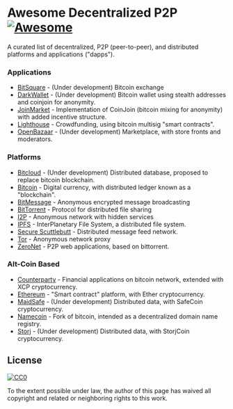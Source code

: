 # Awesome Decentralized P2P [![Awesome](https://cdn.rawgit.com/sindresorhus/awesome/d7305f38d29fed78fa85652e3a63e154dd8e8829/media/badge.svg)](https://github.com/sindresorhus/awesome)

A curated list of decentralized, P2P (peer-to-peer), and distributed platforms and applications ("dapps").

### Applications

* [BitSquare](https://bitsquare.io/) - (Under development) Bitcoin exchange
* [DarkWallet](https://www.darkwallet.is/) - (Under development) Bitcoin wallet using stealth addresses and coinjoin for anonymity.
* [JoinMarket](https://github.com/JoinMarket-Org/joinmarket) - Implementation of CoinJoin (bitcoin mixing for anonymity) with added incentive structure.
* [Lighthouse](https://www.vinumeris.com/lighthouse) - Crowdfunding, using bitcoin multisig "smart contracts".
* [OpenBazaar](https://openbazaar.org/) - (Under development) Marketplace, with store fronts and moderators.

### Platforms

* [Bitcloud](http://bitcloudproject.org/) - (Under development) Distributed database, proposed to replace bitcoin blockchain.
* [Bitcoin](https://en.wikipedia.org/wiki/Bitcoin) - Digital currency, with distributed ledger known as a "blockchain".
* [BitMessage](https://en.wikipedia.org/wiki/Bitmessage) - Anonymous encrypted message broadcasting
* [BitTorrent](https://en.wikipedia.org/wiki/BitTorrent) - Protocol for distributed file sharing
* [I2P](https://geti2p.net/) - Anonymous network with hidden services
* [IPFS](https://ipfs.io/) - InterPlanetary File System, a distributed file system.
* [Secure Scuttlebutt](https://github.com/ssbc/docs) - Distributed message feed network.
* [Tor](https://www.torproject.org/) - Anonymous network proxy
* [ZeroNet](https://zeronet.io/) - P2P web applications, based on bittorrent.

### Alt-Coin Based

* [Counterparty](http://counterparty.io/) - Financial applications on bitcoin network, extended with XCP cryptocurrency.
* [Ethereum](https://www.ethereum.org/) - "Smart contract" platform, with Ether cryptocurrency.
* [MaidSafe](http://maidsafe.net) - (Under development) Distributed data, with SafeCoin cryptocurrency.
* [Namecoin](https://en.wikipedia.org/wiki/Namecoin) - Fork of bitcoin, intended as a decentralized domain name registry.
* [Storj](http://storj.io/) - (Under development) Distributed data, with StorjCoin cryptocurrency.

## License

[![CC0](https://i.creativecommons.org/p/zero/1.0/88x31.png)](https://creativecommons.org/publicdomain/zero/1.0/)

To the extent possible under law, the author of this page has waived all copyright and related or neighboring rights to this work.
